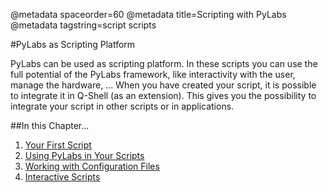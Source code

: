 @metadata spaceorder=60
@metadata title=Scripting with PyLabs
@metadata tagstring=script scripts

[first]: /#/Scripting/YourFirstScript
[pylabs]: /#/Scripting/UsingPyLabs
[config]: /#/Scripting/WorkingWithConfigFiles
[interactive]: /#/Scripting/InteractiveScripting

#PyLabs as Scripting Platform

PyLabs can be used as scripting platform. In these scripts you can use the full potential of the PyLabs framework, like interactivity with the user, manage the hardware, ...
When you have created your script, it is possible to integrate it in Q-Shell (as an extension). This gives you the possibility to integrate your script in other scripts or in applications.


##In this Chapter...

1. [Your First Script][first]
2. [Using PyLabs in Your Scripts][pylabs]
3. [Working with Configuration Files][config]
4. [Interactive Scripts][interactive]
